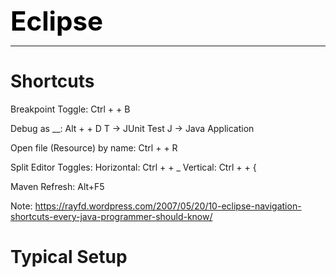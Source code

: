 **<span style="font-size:3em;color:black">Eclipse</span>**
***
 
# Shortcuts

Breakpoint Toggle: Ctrl + <Shift> + B

Debug as __: Alt + <Shift> + D
   T → JUnit Test
   J → Java Application

Open file (Resource) by name: Ctrl + <Shift> + R

Split Editor Toggles:
   Horizontal: Ctrl + <Shift> + _
   Vertical: Ctrl + <Shift> + {

Maven Refresh: Alt+F5

Note: https://rayfd.wordpress.com/2007/05/20/10-eclipse-navigation-shortcuts-every-java-programmer-should-know/

# Typical Setup

